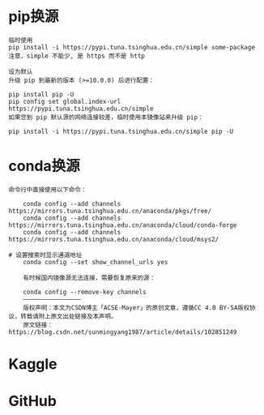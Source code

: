 # pip换源
    临时使用
    pip install -i https://pypi.tuna.tsinghua.edu.cn/simple some-package
    注意，simple 不能少, 是 https 而不是 http

    设为默认
    升级 pip 到最新的版本 (>=10.0.0) 后进行配置：

    pip install pip -U
    pip config set global.index-url https://pypi.tuna.tsinghua.edu.cn/simple
    如果您到 pip 默认源的网络连接较差，临时使用本镜像站来升级 pip：

    pip install -i https://pypi.tuna.tsinghua.edu.cn/simple pip -U


# conda换源
    命令行中直接使用以下命令：

        conda config --add channels https://mirrors.tuna.tsinghua.edu.cn/anaconda/pkgs/free/
        conda config --add channels https://mirrors.tuna.tsinghua.edu.cn/anaconda/cloud/conda-forge 
        conda config --add channels https://mirrors.tuna.tsinghua.edu.cn/anaconda/cloud/msys2/

    # 设置搜索时显示通道地址
        conda config --set show_channel_urls yes

        有时候国内镜像源无法连接，需要恢复原来的源：

        conda config --remove-key channels
        ————————————————
        版权声明：本文为CSDN博主「ACSE-Mayer」的原创文章，遵循CC 4.0 BY-SA版权协议，转载请附上原文出处链接及本声明。
        原文链接：https://blog.csdn.net/sunmingyang1987/article/details/102851249


# Kaggle


# GitHub
    